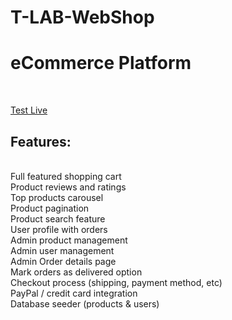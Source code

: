# T-LAB-WebShop

<h1>eCommerce Platform </h1><br>

<a href="https://tlabwebshop.herokuapp.com/">Test Live</a> 


<h2>Features:</h2> <br>
Full featured shopping cart<br>
Product reviews and ratings<br>
Top products carousel<br>
Product pagination<br>
Product search feature<br>
User profile with orders<br>
Admin product management<br>
Admin user management<br>
Admin Order details page<br>
Mark orders as delivered option<br>
Checkout process (shipping, payment method, etc)<br>
PayPal / credit card integration<br>
Database seeder (products & users)<br>
